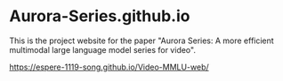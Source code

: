 # Aurora-Series.github.io
This is the project website for the paper "Aurora Series: A more efficient multimodal large language model series for video".


https://espere-1119-song.github.io/Video-MMLU-web/
